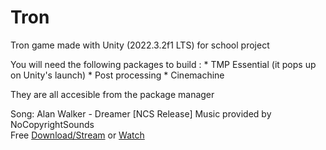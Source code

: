 # Tron
 Tron game made with Unity (2022.3.2f1 LTS) for school project

 You will need the following packages to build :
    * TMP Essential (it pops up on Unity's launch) 
    * Post processing
    * Cinemachine

 They are all accesible from the package manager  
 
 Song: Alan Walker - Dreamer [NCS Release] Music provided by NoCopyrightSounds  
 Free [Download/Stream](http://ncs.io/dreamer) or [Watch](http://ncs.lnk.to/dreamerAT/youtube)